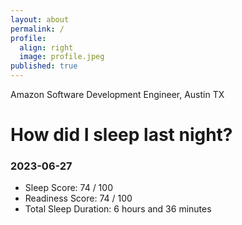 ```yaml
---
layout: about
permalink: /
profile:
  align: right
  image: profile.jpeg
published: true
---
```


Amazon Software Development Engineer, Austin TX

# How did I sleep last night? 
### 2023-06-27
- Sleep Score: 74 / 100
- Readiness Score: 74 / 100 
- Total Sleep Duration: 6 hours and 36 minutes

